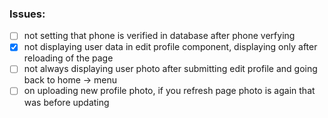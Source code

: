 ### Issues:

- [ ] not setting that phone is verified in database after phone verfying
- [x] not displaying user data in edit profile component, displaying only after reloading of the page
- [ ] not always displaying user photo after submitting edit profile and going back to home -> menu
- [ ] on uploading new profile photo, if you refresh page photo is again that was before updating
